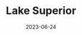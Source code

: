 ---
title: "Lake Superior"
borders:
  - Canada
  - Duluth
  - Michigan
  - Minnesota
  - Wisconsin
date: 2023-06-24
hashtag: lake-superior
near: Lake Michigan
type: lake
visit-somewhere-new: listen to the waves at night
tags:
  - lake
  - North America
---